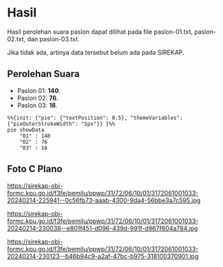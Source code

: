 # Hasil

Hasil perolehan suara paslon dapat dilihat pada file paslon-01.txt, paslon-02.txt, dan paslon-03.txt.

Jika tidak ada, artinya data tersebut belum ada pada SIREKAP.

## Perolehan Suara

 * Paslon 01: **140**.
 * Paslon 02: **76**.
 * Paslon 03: **18**.

```mermaid
%%{init: {"pie": {"textPosition": 0.5}, "themeVariables": {"pieOuterStrokeWidth": "5px"}} }%%
pie showData
    "01" : 140
    "02" : 76
    "03" : 18
```
## Foto C Plano

https://sirekap-obj-formc.kpu.go.id/f3fe/pemilu/ppwp/31/72/06/10/01/3172061001033-20240214-225941--0c56fb73-aaab-4300-9da4-56bbe3a7c595.jpg

https://sirekap-obj-formc.kpu.go.id/f3fe/pemilu/ppwp/31/72/06/10/01/3172061001033-20240214-230038--e801f451-d096-439d-991f-d967f604a784.jpg

https://sirekap-obj-formc.kpu.go.id/f3fe/pemilu/ppwp/31/72/06/10/01/3172061001033-20240214-230123--b46b94c9-a2af-47bc-b975-318100370901.jpg
